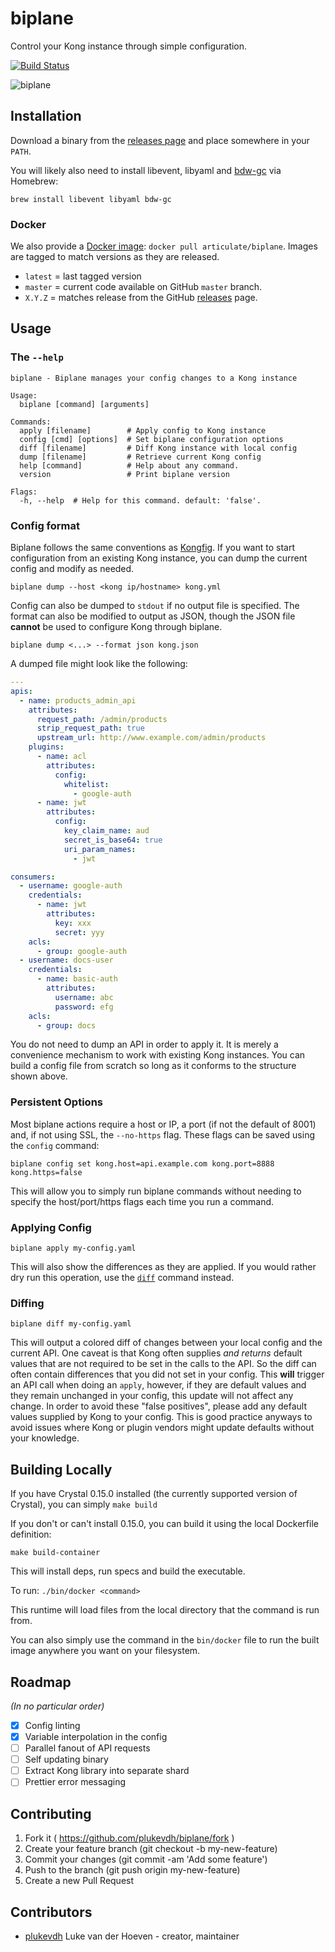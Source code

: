# biplane

Control your Kong instance through simple configuration.

[![Build Status](https://travis-ci.org/articulate/biplane.svg?branch=master)](https://travis-ci.org/articulate/biplane)

![biplane](http://drops.articulate.com/w1ad/NQlLBhGp+)

## Installation

Download a binary from the [releases page](https://github.com/articulate/biplane/releases) and place somewhere in your `PATH`.

You will likely also need to install libevent, libyaml and [bdw-gc](http://braumeister.org/formula/bdw-gc) via Homebrew:

`brew install libevent libyaml bdw-gc`

### Docker

We also provide a [Docker image](https://hub.docker.com/r/articulate/biplane): `docker pull articulate/biplane`. Images are tagged to match versions as they are released.

- `latest` = last tagged version
- `master` = current code available on GitHub `master` branch.
- `X.Y.Z` = matches release from the GitHub [releases](https://github.com/articulate/biplane/releases) page.

## Usage

### The `--help`

```
biplane - Biplane manages your config changes to a Kong instance

Usage:
  biplane [command] [arguments]

Commands:
  apply [filename]        # Apply config to Kong instance
  config [cmd] [options]  # Set biplane configuration options
  diff [filename]         # Diff Kong instance with local config
  dump [filename]         # Retrieve current Kong config
  help [command]          # Help about any command.
  version                 # Print biplane version

Flags:
  -h, --help  # Help for this command. default: 'false'.
```

### Config format

Biplane follows the same conventions as [Kongfig](https://github.com/mybuilder/kongfig). If you want to start configuration from an existing Kong instance, you can dump the current config and modify as needed.

`biplane dump --host <kong ip/hostname> kong.yml`

Config can also be dumped to `stdout` if no output file is specified. The format can also be modified to output as JSON, though the JSON file **cannot** be used to configure Kong through biplane.

`biplane dump <...> --format json kong.json`

A dumped file might look like the following:

```yaml
---
apis:
  - name: products_admin_api
    attributes:
      request_path: /admin/products
      strip_request_path: true
      upstream_url: http://www.example.com/admin/products
    plugins:
      - name: acl
        attributes:
          config:
            whitelist:
              - google-auth
      - name: jwt
        attributes:
          config:
            key_claim_name: aud
            secret_is_base64: true
            uri_param_names:
              - jwt

consumers:
  - username: google-auth
    credentials:
      - name: jwt
        attributes:
          key: xxx
          secret: yyy
    acls:
      - group: google-auth
  - username: docs-user
    credentials:
      - name: basic-auth
        attributes:
          username: abc
          password: efg
    acls:
      - group: docs
```

You do not need to dump an API in order to apply it. It is merely a convenience mechanism to work with existing Kong instances. You can build a config file from scratch so long as it conforms to the structure shown above.

### Persistent Options

Most biplane actions require a host or IP, a port (if not the default of 8001) and, if not using SSL, the `--no-https` flag. These flags can be saved using the `config` command:

`biplane config set kong.host=api.example.com kong.port=8888 kong.https=false`

This will allow you to simply run biplane commands without needing to specify the host/port/https flags each time you run a command.

### Applying Config

`biplane apply my-config.yaml`

This will also show the differences as they are applied. If you would rather dry run this operation, use the [`diff`](#diffing) command instead.

### Diffing

`biplane diff my-config.yaml`

This will output a colored diff of changes between your local config and the current API. One caveat is that Kong often supplies _and returns_ default values that are not required to be set in the calls to the API. So the diff can often contain differences that you did not set in your config. This **will** trigger an API call when doing an `apply`, however, if they are default values and they remain unchanged in your config, this update will not affect any change. In order to avoid these "false positives", please add any default values supplied by Kong to your config. This is good practice anyways to avoid issues where Kong or plugin vendors might update defaults without your knowledge.

## Building Locally

If you have Crystal 0.15.0 installed (the currently supported version of Crystal), you can simply `make build`

If you don't or can't install 0.15.0, you can build it using the local Dockerfile definition:

`make build-container`

This will install deps, run specs and build the executable.

To run: `./bin/docker <command>`

This runtime will load files from the local directory that the command is run from.

You can also simply use the command in the `bin/docker` file to run the built image anywhere you want on your filesystem.

## Roadmap

_(In no particular order)_

- [x] Config linting
- [x] Variable interpolation in the config
- [ ] Parallel fanout of API requests
- [ ] Self updating binary
- [ ] Extract Kong library into separate shard
- [ ] Prettier error messaging

## Contributing

1. Fork it ( https://github.com/plukevdh/biplane/fork )
2. Create your feature branch (git checkout -b my-new-feature)
3. Commit your changes (git commit -am 'Add some feature')
4. Push to the branch (git push origin my-new-feature)
5. Create a new Pull Request

## Contributors

- [plukevdh](https://github.com/plukevdh) Luke van der Hoeven - creator, maintainer
